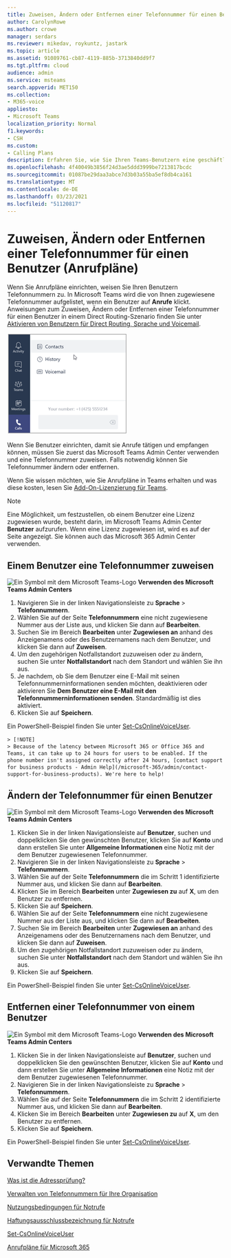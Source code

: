 ```yaml
---
title: Zuweisen, Ändern oder Entfernen einer Telefonnummer für einen Benutzer
author: CarolynRowe
ms.author: crowe
manager: serdars
ms.reviewer: mikedav, roykuntz, jastark
ms.topic: article
ms.assetid: 91089761-cb87-4119-885b-3713840dd9f7
ms.tgt.pltfrm: cloud
audience: admin
ms.service: msteams
search.appverid: MET150
ms.collection:
- M365-voice
appliesto:
- Microsoft Teams
localization_priority: Normal
f1.keywords:
- CSH
ms.custom:
- Calling Plans
description: Erfahren Sie, wie Sie Ihren Teams-Benutzern eine geschäftliche Telefonnummer zuweisen oder diese ändern oder entfernen können, damit Unternehmen und Kunden von außerhalb anrufen können.
ms.openlocfilehash: 4f40049b3856f24d3ae5ddd3999be7213817bcdc
ms.sourcegitcommit: 01087be29daa3abce7d3b03a55ba5ef8db4ca161
ms.translationtype: MT
ms.contentlocale: de-DE
ms.lasthandoff: 03/23/2021
ms.locfileid: "51120817"
---
```

# <a name="assign-change-or-remove-a-phone-number-for-a-user-calling-plans"></a>Zuweisen, Ändern oder Entfernen einer Telefonnummer für einen Benutzer (Anrufpläne)

Wenn Sie Anrufpläne einrichten, weisen Sie Ihren Benutzern Telefonnummern zu. In Microsoft Teams wird die von Ihnen zugewiesene Telefonnummer aufgelistet, wenn ein Benutzer auf **Anrufe** klickt. Anweisungen zum Zuweisen, Ändern oder Entfernen einer Telefonnummer für einen Benutzer in einem Direct Routing-Szenario finden Sie unter [Aktivieren von Benutzern für Direct Routing, Sprache und Voicemail](./direct-routing-enable-users.md).

![Telefonnummer des Benutzers, die in Microsoft Teams angezeigt wird.](media/teams-phone-number.png)

Wenn Sie Benutzer einrichten, damit sie Anrufe tätigen und empfangen können, müssen Sie zuerst das Microsoft Teams Admin Center verwenden und eine Telefonnummer zuweisen. Falls notwendig können Sie Telefonnummer ändern oder entfernen.
  
Wenn Sie wissen möchten, wie Sie Anrufpläne in Teams erhalten und was diese kosten, lesen Sie [Add-On-Lizenzierung für Teams](./teams-add-on-licensing/microsoft-teams-add-on-licensing.md).
  
> [!NOTE]
> Eine Möglichkeit, um festzustellen, ob einem Benutzer eine Lizenz zugewiesen wurde, besteht darin, im Microsoft Teams Admin Center **Benutzer** aufzurufen. Wenn eine Lizenz zugewiesen ist, wird es auf der Seite angezeigt.  Sie können auch das Microsoft 365 Admin Center verwenden.
  
## <a name="assign-a-phone-number-to-a-user"></a>Einem Benutzer eine Telefonnummer zuweisen
 
![Ein Symbol mit dem Microsoft Teams-Logo](media/teams-logo-30x30.png) **Verwenden des Microsoft Teams Admin Centers**
    
1. Navigieren Sie in der linken Navigationsleiste zu **Sprache** > **Telefonnummern**.
2. Wählen Sie auf der Seite **Telefonnummern** eine nicht zugewiesene Nummer aus der Liste aus, und klicken Sie dann auf **Bearbeiten**.  
3. Suchen Sie im Bereich **Bearbeiten** unter **Zugewiesen an** anhand des Anzeigenamens oder des Benutzernamens nach dem Benutzer, und klicken Sie dann auf **Zuweisen**.
4. Um den zugehörigen Notfallstandort zuzuweisen oder zu ändern, suchen Sie unter **Notfallstandort** nach dem Standort und wählen Sie ihn aus.
5. Je nachdem, ob Sie dem Benutzer eine E-Mail mit seinen Telefonnummerninformationen senden möchten, deaktivieren oder aktivieren Sie **Dem Benutzer eine E-Mail mit den Telefonnummerninformationen senden**. Standardmäßig ist dies aktiviert. 
6. Klicken Sie auf **Speichern**.

Ein PowerShell-Beispiel finden Sie unter [Set-CsOnlineVoiceUser](/powershell/module/skype/set-csonlinevoiceuser?view=skype-ps).

    > [!NOTE]
    > Because of the latency between Microsoft 365 or Office 365 and Teams, it can take up to 24 hours for users to be enabled. If the phone number isn't assigned correctly after 24 hours, [contact support for business products - Admin Help](/microsoft-365/admin/contact-support-for-business-products). We're here to help!

  
## <a name="change-a-phone-number-for-a-user"></a>Ändern der Telefonnummer für einen Benutzer
 
![Ein Symbol mit dem Microsoft Teams-Logo](media/teams-logo-30x30.png) **Verwenden des Microsoft Teams Admin Centers**
    
1. Klicken Sie in der linken Navigationsleiste auf **Benutzer**, suchen und doppelklicken Sie den gewünschten Benutzer, klicken Sie auf **Konto** und dann erstellen Sie unter **Allgemeine Informationen** eine Notiz mit der dem Benutzer zugewiesenen Telefonnummer.
2. Navigieren Sie in der linken Navigationsleiste zu **Sprache** > **Telefonnummern**.
3. Wählen Sie auf der Seite **Telefonnummern** die im Schritt 1 identifizierte Nummer aus, und klicken Sie dann auf **Bearbeiten**.  
4. Klicken Sie im Bereich **Bearbeiten** unter **Zugewiesen zu** auf **X**, um den Benutzer zu entfernen.
5. Klicken Sie auf **Speichern**.
6. Wählen Sie auf der Seite **Telefonnummern** eine nicht zugewiesene Nummer aus der Liste aus, und klicken Sie dann auf **Bearbeiten**.  
7. Suchen Sie im Bereich **Bearbeiten** unter **Zugewiesen an** anhand des Anzeigenamens oder des Benutzernamens nach dem Benutzer, und klicken Sie dann auf **Zuweisen**.
8. Um den zugehörigen Notfallstandort zuzuweisen oder zu ändern, suchen Sie unter **Notfallstandort** nach dem Standort und wählen Sie ihn aus.
9. Klicken Sie auf **Speichern**.

Ein PowerShell-Beispiel finden Sie unter [Set-CsOnlineVoiceUser](/powershell/module/skype/set-csonlinevoiceuser?view=skype-ps).

## <a name="remove-a-phone-number-from-a-user"></a>Entfernen einer Telefonnummer von einem Benutzer
 
![Ein Symbol mit dem Microsoft Teams-Logo](media/teams-logo-30x30.png) **Verwenden des Microsoft Teams Admin Centers**

1. Klicken Sie in der linken Navigationsleiste auf **Benutzer**, suchen und doppelklicken Sie den gewünschten Benutzer, klicken Sie auf **Konto** und dann erstellen Sie unter **Allgemeine Informationen** eine Notiz mit der dem Benutzer zugewiesenen Telefonnummer.
2. Navigieren Sie in der linken Navigationsleiste zu **Sprache** > **Telefonnummern**.
3. Wählen Sie auf der Seite **Telefonnummern** die im Schritt 2 identifizierte Nummer aus, und klicken Sie dann auf **Bearbeiten**.  
4. Klicken Sie im Bereich **Bearbeiten** unter **Zugewiesen zu** auf **X**, um den Benutzer zu entfernen.
5. Klicken Sie auf **Speichern**.

Ein PowerShell-Beispiel finden Sie unter [Set-CsOnlineVoiceUser](/powershell/module/skype/set-csonlinevoiceuser?view=skype-ps).

## <a name="related-topics"></a>Verwandte Themen

[Was ist die Adressprüfung?](/skypeforbusiness/what-are-calling-plans-in-office-365/what-is-address-validation)

[Verwalten von Telefonnummern für Ihre Organisation](/microsoftteams/manage-phone-numbers-for-your-organization)

[Nutzungsbedingungen für Notrufe](./emergency-calling-terms-and-conditions.md)

[Haftungsausschlussbezeichnung für Notrufe](https://github.com/MicrosoftDocs/OfficeDocs-SkypeForBusiness/blob/live/Teams/downloads/emergency-calling/emergency-calling-label-(en-us)-(v.1.0).zip?raw=true)

[Set-CsOnlineVoiceUser](/powershell/module/skype/set-csonlinevoiceuser?view=skype-ps)

[Anrufpläne für Microsoft 365](./calling-plans-for-office-365.md)